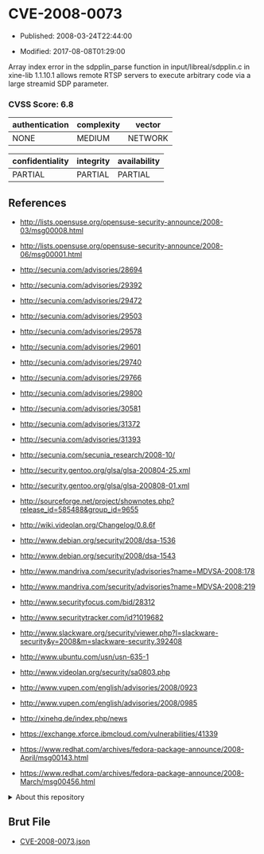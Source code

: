 # CVE-2008-0073

- Published: 2008-03-24T22:44:00

- Modified: 2017-08-08T01:29:00

Array index error in the sdpplin_parse function in input/libreal/sdpplin.c in xine-lib 1.1.10.1 allows remote RTSP servers to execute arbitrary code via a large streamid SDP parameter.

### CVSS Score: **6.8**

| authentication | complexity | vector |
| --- | --- | --- |
| NONE | MEDIUM | NETWORK |

| confidentiality | integrity | availability |
| --- | --- | --- |
| PARTIAL | PARTIAL | PARTIAL |

## References

* http://lists.opensuse.org/opensuse-security-announce/2008-03/msg00008.html

* http://lists.opensuse.org/opensuse-security-announce/2008-06/msg00001.html

* http://secunia.com/advisories/28694

* http://secunia.com/advisories/29392

* http://secunia.com/advisories/29472

* http://secunia.com/advisories/29503

* http://secunia.com/advisories/29578

* http://secunia.com/advisories/29601

* http://secunia.com/advisories/29740

* http://secunia.com/advisories/29766

* http://secunia.com/advisories/29800

* http://secunia.com/advisories/30581

* http://secunia.com/advisories/31372

* http://secunia.com/advisories/31393

* http://secunia.com/secunia_research/2008-10/

* http://security.gentoo.org/glsa/glsa-200804-25.xml

* http://security.gentoo.org/glsa/glsa-200808-01.xml

* http://sourceforge.net/project/shownotes.php?release_id=585488&group_id=9655

* http://wiki.videolan.org/Changelog/0.8.6f

* http://www.debian.org/security/2008/dsa-1536

* http://www.debian.org/security/2008/dsa-1543

* http://www.mandriva.com/security/advisories?name=MDVSA-2008:178

* http://www.mandriva.com/security/advisories?name=MDVSA-2008:219

* http://www.securityfocus.com/bid/28312

* http://www.securitytracker.com/id?1019682

* http://www.slackware.org/security/viewer.php?l=slackware-security&y=2008&m=slackware-security.392408

* http://www.ubuntu.com/usn/usn-635-1

* http://www.videolan.org/security/sa0803.php

* http://www.vupen.com/english/advisories/2008/0923

* http://www.vupen.com/english/advisories/2008/0985

* http://xinehq.de/index.php/news

* https://exchange.xforce.ibmcloud.com/vulnerabilities/41339

* https://www.redhat.com/archives/fedora-package-announce/2008-April/msg00143.html

* https://www.redhat.com/archives/fedora-package-announce/2008-March/msg00456.html

<details>
<summary>About this repository</summary> 

  This repository is part of the project [Live Hack CVE](https://github.com/Live-Hack-CVE). Main website can be found [www.live-hack.org](https://www.live-hack.org) 
  
  Made by [Sn0wAlice](https://github.com/Sn0wAlice) for the people that care about security and need to have a feed of the latest CVEs. Hope you enjoy it, don't forget to star the repo and follow me on [Twitter](https://twitter.com/Sn0wAlice) and [Github](https://github.com/Sn0wAlice). And that is my [personnal website](https://www.alice-snow.me/)

  - [Home Page](https://github.com/Live-Hack-CVE)
  - [Framework](https://github.com/Live-Hack-CVE/cve-framework)
  - [CVE database](https://github.com/Live-Hack-CVE/full_database)
  - [Changelog](https://github.com/Live-Hack-CVE/Changelog)
</details>

## Brut File

* [CVE-2008-0073.json](https://raw.githubusercontent.com/Live-Hack-CVE/full_database/main/cves/2008/CVE-2008-0073.json)

